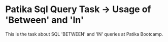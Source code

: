 # Patika Sql Query Task -> Usage of 'Between' and 'In'
This is the task about SQL 'BETWEEN' and 'IN' queries at Patika Bootcamp.
